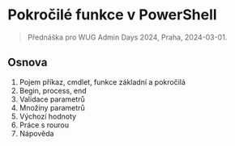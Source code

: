# Pokročilé funkce v PowerShell

> Přednáška pro WUG Admin Days 2024, Praha, 2024-03-01.

## Osnova

1. Pojem příkaz, cmdlet, funkce základní a pokročilá
2. Begin, process, end
3. Validace parametrů
4. Množiny parametrů
5. Výchozí hodnoty
6. Práce s rourou
7. Nápověda
